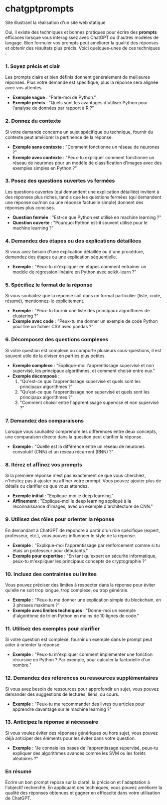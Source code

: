 # chatgptprompts
Site illustrant la réalisation d'un site web statique


Oui, il existe des techniques et bonnes pratiques pour écrire des **prompts** efficaces lorsque vous interagissez avec ChatGPT ou d'autres modèles de langage. Bien formuler vos prompts peut améliorer la qualité des réponses et obtenir des résultats plus précis. Voici quelques-unes de ces techniques :

### 1. **Soyez précis et clair**
Les prompts clairs et bien définis donnent généralement de meilleures réponses. Plus votre demande est spécifique, plus la réponse sera alignée avec vos attentes.

- **Exemple vague** : "Parle-moi de Python."
- **Exemple précis** : "Quels sont les avantages d'utiliser Python pour l'analyse de données par rapport à R ?"

### 2. **Donnez du contexte**
Si votre demande concerne un sujet spécifique ou technique, fournir du contexte peut améliorer la pertinence de la réponse.

- **Exemple sans contexte** : "Comment fonctionne un réseau de neurones ?"
- **Exemple avec contexte** : "Peux-tu expliquer comment fonctionne un réseau de neurones pour un modèle de classification d'images avec des exemples simples en Python ?"

### 3. **Posez des questions ouvertes vs fermées**
Les questions ouvertes (qui demandent une explication détaillée) invitent à des réponses plus riches, tandis que les questions fermées (qui demandent une réponse oui/non ou une réponse factuelle simple) donnent des réponses plus concises.

- **Question fermée** : "Est-ce que Python est utilisé en machine learning ?"
- **Question ouverte** : "Pourquoi Python est-il souvent utilisé pour le machine learning ?"

### 4. **Demandez des étapes ou des explications détaillées**
Si vous avez besoin d'une explication détaillée ou d'une procédure, demandez des étapes ou une explication séquentielle.

- **Exemple** : "Peux-tu m'expliquer en étapes comment entraîner un modèle de régression linéaire en Python avec scikit-learn ?"

### 5. **Spécifiez le format de la réponse**
Si vous souhaitez que la réponse soit dans un format particulier (liste, code, résumé), mentionnez-le explicitement.

- **Exemple** : "Peux-tu fournir une liste des principaux algorithmes de clustering ?"
- **Exemple avec code** : "Peux-tu me donner un exemple de code Python pour lire un fichier CSV avec pandas ?"

### 6. **Décomposez des questions complexes**
Si votre question est complexe ou comporte plusieurs sous-questions, il est souvent utile de la diviser en parties plus petites.

- **Exemple complexe** : "Explique-moi l'apprentissage supervisé et non supervisé, les principaux algorithmes, et comment choisir entre eux."
- **Exemple décomposé** :
  1. "Qu'est-ce que l'apprentissage supervisé et quels sont les principaux algorithmes ?"
  2. "Qu'est-ce que l'apprentissage non supervisé et quels sont les principaux algorithmes ?"
  3. "Comment choisir entre l'apprentissage supervisé et non supervisé ?"

### 7. **Demandez des comparaisons**
Lorsque vous souhaitez comprendre les différences entre deux concepts, une comparaison directe dans la question peut clarifier la réponse.

- **Exemple** : "Quelle est la différence entre un réseau de neurones convolutif (CNN) et un réseau récurrent (RNN) ?"

### 8. **Itérez et affinez vos prompts**
Si la première réponse n'est pas exactement ce que vous cherchiez, n'hésitez pas à ajuster ou affiner votre prompt. Vous pouvez ajouter plus de détails ou clarifier ce que vous attendez.

- **Exemple initial** : "Explique-moi le deep learning."
- **Affinement** : "Explique-moi le deep learning appliqué à la reconnaissance d'images, avec un exemple d'architecture de CNN."

### 9. **Utilisez des rôles pour orienter la réponse**
En demandant à ChatGPT de répondre à partir d'un rôle spécifique (expert, professeur, etc.), vous pouvez influencer le style de la réponse.

- **Exemple** : "Explique-moi l'apprentissage par renforcement comme si tu étais un professeur pour débutants."
- **Exemple pour expertise** : "En tant qu'expert en sécurité informatique, peux-tu m'expliquer les principaux concepts de cryptographie ?"

### 10. **Incluez des contraintes ou limites**
Vous pouvez préciser des limites à respecter dans la réponse pour éviter qu'elle ne soit trop longue, trop complexe, ou trop générale.

- **Exemple** : "Peux-tu me donner une explication simple du blockchain, en 3 phrases maximum ?"
- **Exemple avec limites techniques** : "Donne-moi un exemple d'algorithme de tri en Python en moins de 10 lignes de code."

### 11. **Utilisez des exemples pour clarifier**
Si votre question est complexe, fournir un exemple dans le prompt peut aider à orienter la réponse.

- **Exemple** : "Peux-tu m'expliquer comment implémenter une fonction récursive en Python ? Par exemple, pour calculer la factorielle d'un nombre."

### 12. **Demandez des références ou ressources supplémentaires**
Si vous avez besoin de ressources pour approfondir un sujet, vous pouvez demander des suggestions de lectures, liens, ou cours.

- **Exemple** : "Peux-tu me recommander des livres ou articles pour apprendre davantage sur le machine learning ?"

### 13. **Anticipez la réponse si nécessaire**
Si vous voulez éviter des réponses génériques ou hors sujet, vous pouvez déjà anticiper des éléments pour les éviter dans votre question.

- **Exemple** : "Je connais les bases de l'apprentissage supervisé, peux-tu expliquer des algorithmes avancés comme les SVM ou les forêts aléatoires ?"

### En résumé

Écrire un bon prompt repose sur la clarté, la précision et l'adaptation à l'objectif recherché. En appliquant ces techniques, vous pouvez améliorer la qualité des réponses obtenues et gagner en efficacité dans votre utilisation de ChatGPT.
